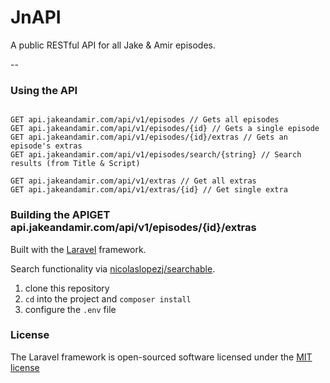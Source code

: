 # JnAPI
A public RESTful API for all Jake &amp; Amir episodes.

--

### Using the API
```

GET api.jakeandamir.com/api/v1/episodes // Gets all episodes
GET api.jakeandamir.com/api/v1/episodes/{id} // Gets a single episode
GET api.jakeandamir.com/api/v1/episodes/{id}/extras // Gets an episode's extras
GET api.jakeandamir.com/api/v1/episodes/search/{string} // Search results (from Title & Script)

GET api.jakeandamir.com/api/v1/extras // Get all extras
GET api.jakeandamir.com/api/v1/extras/{id} // Get single extra
```

### Building the APIGET api.jakeandamir.com/api/v1/episodes/{id}/extras
Built with the [Laravel](http://laravel.com/docs/5.1) framework.

Search functionality via [nicolaslopezj/searchable](https://github.com/nicolaslopezj/searchable).


1. clone this repository
1. `cd` into the project and `composer install`
1. configure the `.env` file

### License

The Laravel framework is open-sourced software licensed under the [MIT license](http://opensource.org/licenses/MIT)
